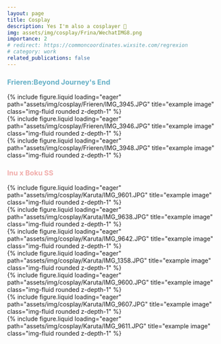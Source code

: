 ```yaml
---
layout: page
title: Cosplay
description: Yes I'm also a cosplayer 🎉
img: assets/img/cosplay/Frina/WechatIMG8.png
importance: 2
# redirect: https://commoncoordinates.wixsite.com/regrexion
# category: work
related_publications: false
---
```


<div class="caption">
    <h3 style="color:rgb(103, 177, 199);">Frieren:Beyond Journey's End</h3>
</div>
<div class="row">
    <div class="col-sm mt-3 mt-md-0">
        {% include figure.liquid loading="eager" path="assets/img/cosplay/Frieren/IMG_3945.JPG" title="example image" class="img-fluid rounded z-depth-1" %}
    </div>
    <div class="col-sm mt-3 mt-md-0">
        {% include figure.liquid loading="eager" path="assets/img/cosplay/Frieren/IMG_3946.JPG" title="example image" class="img-fluid rounded z-depth-1" %}
    </div>
    <div class="col-sm mt-3 mt-md-0">
        {% include figure.liquid loading="eager" path="assets/img/cosplay/Frieren/IMG_3948.JPG" title="example image" class="img-fluid rounded z-depth-1" %}
    </div>
</div>

<div class="caption">
    <h3 style="color:rgb(241, 173, 171);">Inu x Boku SS</h3>
</div>
<div class="row">
    <div class="col-sm mt-3 mt-md-0">
        {% include figure.liquid loading="eager" path="assets/img/cosplay/Karuta/IMG_9601.JPG" title="example image" class="img-fluid rounded z-depth-1" %}
    </div>
    <div class="col-sm mt-3 mt-md-0">
        {% include figure.liquid loading="eager" path="assets/img/cosplay/Karuta/IMG_9638.JPG" title="example image" class="img-fluid rounded z-depth-1" %}
    </div>
    <div class="col-sm mt-3 mt-md-0">
        {% include figure.liquid loading="eager" path="assets/img/cosplay/Karuta/IMG_9642.JPG" title="example image" class="img-fluid rounded z-depth-1" %}
    </div>
</div>
<div class="row">
    <div class="col-sm mt-3 mt-md-0">
        {% include figure.liquid loading="eager" path="assets/img/cosplay/Karuta/IMG_1358.JPG" title="example image" class="img-fluid rounded z-depth-1" %}
    </div>
</div>
<div class="row">
    <div class="col-sm mt-3 mt-md-0">
        {% include figure.liquid loading="eager" path="assets/img/cosplay/Karuta/IMG_9600.JPG" title="example image" class="img-fluid rounded z-depth-1" %}
    </div>
    <div class="col-sm mt-3 mt-md-0">
        {% include figure.liquid loading="eager" path="assets/img/cosplay/Karuta/IMG_9607.JPG" title="example image" class="img-fluid rounded z-depth-1" %}
    </div>
    <div class="col-sm mt-3 mt-md-0">
        {% include figure.liquid loading="eager" path="assets/img/cosplay/Karuta/IMG_9611.JPG" title="example image" class="img-fluid rounded z-depth-1" %}
    </div>
</div>